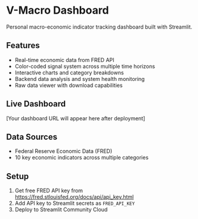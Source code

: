 # V-Macro Dashboard

Personal macro-economic indicator tracking dashboard built with Streamlit.

## Features
- Real-time economic data from FRED API
- Color-coded signal system across multiple time horizons
- Interactive charts and category breakdowns
- Backend data analysis and system health monitoring
- Raw data viewer with download capabilities

## Live Dashboard
[Your dashboard URL will appear here after deployment]

## Data Sources
- Federal Reserve Economic Data (FRED)
- 10 key economic indicators across multiple categories

## Setup
1. Get free FRED API key from https://fred.stlouisfed.org/docs/api/api_key.html
2. Add API key to Streamlit secrets as `FRED_API_KEY`
3. Deploy to Streamlit Community Cloud
